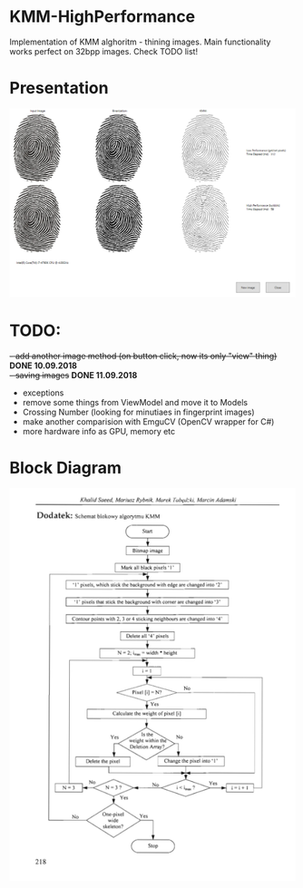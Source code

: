 # KMM-HighPerformance
Implementation of KMM alghoritm - thining images. Main functionality works perfect on 32bpp images. Check TODO list!

# Presentation
![My image](https://github.com/michasacuer/KMM-HighPerformance/blob/master/KMM-HighPerformance/Presentation.PNG)

# TODO:

~~- add another image method (on button click, now its only "view" thing)~~ **DONE 10.09.2018** <br />
~~- saving images~~ **DONE 11.09.2018** <br />
- exceptions 
- remove some things from ViewModel and move it to Models
- Crossing Number (looking for minutiaes in fingerprint images)  
- make another comparision with EmguCV (OpenCV wrapper for C#)
- more hardware info as GPU, memory etc


# Block Diagram
![My image](https://github.com/michasacuer/KMM-HighPerformance/blob/master/KMM-HighPerformance/kmm.PNG)
